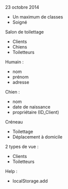 23 octobre 2014

- Un maximum de classes
- Soigné

Salon de toilettage
- Clients
- Chiens
- Toiletteurs


Humain :
- nom
- prénom
- adresse

Chien :
- nom
- date de naissance
- propriétaire (ID_Client)


Créneau
- Toilettage
- Déplacement à domicile

2 types de vue :
- Clients
- Toiletteurs



Help :
- localStorage.add
